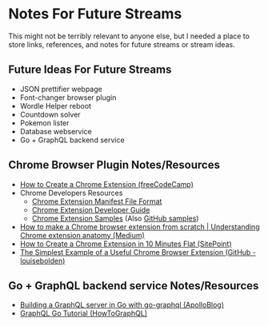 # Notes For Future Streams

This might not be terribly relevant to anyone else, but I needed a place to store links, references, and notes for future streams or stream ideas.

## Future Ideas For Future Streams

* JSON prettifier webpage
* Font-changer browser plugin
* Wordle Helper reboot
* Countdown solver
* Pokemon lister
* Database webservice
* Go + GraphQL backend service

## Chrome Browser Plugin Notes/Resources

* [How to Create a Chrome Extension (freeCodeCamp)](https://www.freecodecamp.org/news/building-chrome-extension/)
* Chrome Developers Resources
  * [Chrome Extension Manifest File Format](https://developer.chrome.com/docs/extensions/mv3/manifest/)
  * [Chrome Extension Developer Guide](https://developer.chrome.com/docs/extensions/mv3/getstarted/)
  * [Chrome Extension Samples](https://developer.chrome.com/docs/extensions/samples/) (Also [GitHub samples](https://github.com/GoogleChrome/chrome-extensions-samples))
* [How to make a Chrome browser extension from scratch | Understanding Chrome extension anatomy (Medium)](https://medium.com/front-end-weekly/how-to-make-a-chrome-browser-extension-from-scratch-chrome-extension-development-basics-basic-ba1daee11123)
* [How to Create a Chrome Extension in 10 Minutes Flat (SitePoint)](https://www.sitepoint.com/create-chrome-extension-10-minutes-flat/)
* [The Simplest Example of a Useful Chrome Browser Extension (GitHub - louisebolden)](https://github.com/louisebolden/simple-chrome-extension)

## Go + GraphQL backend service Notes/Resources

* [Building a GraphQL server in Go with go-graphql (ApolloBlog)](https://www.apollographql.com/blog/graphql/golang/building-a-graphql-server-in-go-with-go-graphql/)
* [GraphQL Go Tutorial (HowToGraphQL)](https://www.howtographql.com/graphql-go/0-introduction/)
